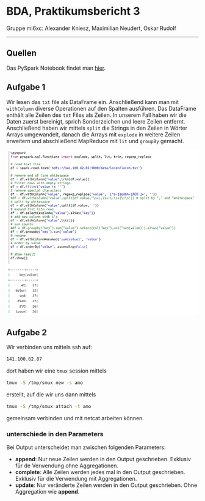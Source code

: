 # BDA, Praktikumsbericht 3

Gruppe mi6xc: Alexander Kniesz, Maximilian Neudert, Oskar Rudolf

---

<script type="text/javascript" src="http://cdn.mathjax.org/mathjax/latest/MathJax.js?config=TeX-AMS-MML_HTMLorMML"></script>
<script type="text/x-mathjax-config">
    MathJax.Hub.Config({ tex2jax: {inlineMath: [['$', '$']]}, messageStyle: "none" });
</script>

## Quellen

Das PySpark Notebook findet man [hier](https://141.100.62.87:7070/#/notebook/2ECVJRCPX).

## Aufgabe 1

Wir lesen das `txt` file als DataFrame ein. Anschließend kann man mit `withColumn` diverse Operationen auf den Spalten ausführen.
Das DataFrame enthält alle Zeilen des `txt` Files als Zeilen. In unserem Fall haben wir die Daten zuerst bereinigt, sprich Sonderzeichen und leere Zeilen entfernt.
Anschließend haben wir mittels `split` die Strings in den Zeilen in Wörter Arrays umgewandelt, danach die Arrays mit `explode` in weitere Zeilen erweitern und abschließend MapReduce mit `lit` und `groupBy` gemacht.

![image](res/fig1-00.png)

<div style="page-break-after: always;"></div>

## Aufgabe 2

Wir verbinden uns mittels ssh auf:

```bash
141.100.62.87
```

dort haben wir eine `tmux` session mittels

```bash
tmux -S /tmp/smux new -s amo
```

erstellt, auf die wir uns dann mittels

```bash
tmux -S /tmp/smux attach -t amo
```

gemeinsam verbinden und mit netcat arbeiten können.

### unterschiede in den Parameters

Bei Output unterscheidet man zwischen folgenden Parameters:

- **append**: Nur neue Zeilen werden in den Output geschrieben. Exklusiv für de Verwendung ohne Aggregationen.
- **complete**: Alle Zeilen werden jedes mal in den Output geschrieben. Exklusiv für die Verwendung mit Aggregationen.
- **update**: Nur veränderte Zeilen werden in den Output geschrieben. Ohne Aggregation wie **append**.
